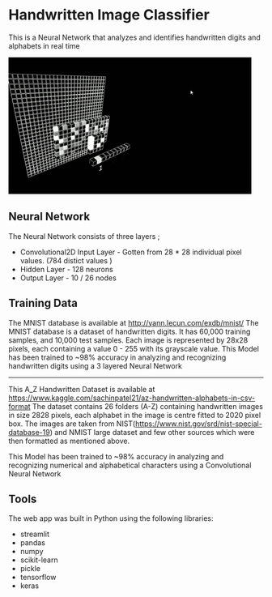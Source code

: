 # Handwritten Image Classifier

 This is a Neural Network that analyzes and identifies handwritten digits and alphabets in real time

![텍스트](visualizeMNIST.gif) 

## Neural Network

The Neural Network consists of three layers ;

- Convolutional2D Input Layer - Gotten from 28 * 28 individual pixel values. (784 distict values )
- Hidden Layer - 128 neurons
- Output Layer - 10 / 26 nodes

## Training Data

The MNIST database is available at http://yann.lecun.com/exdb/mnist/
The MNIST database is a dataset of handwritten digits. It has 60,000 training samples, and 10,000 test samples. Each image is represented by 28x28 pixels, each containing a value 0 - 255 with its grayscale value.
This Model has been trained to ~98% accuracy in analyzing and recognizing handwritten digits using a 3 layered Neural Network

----

This A_Z Handwritten Dataset is available at https://www.kaggle.com/sachinpatel21/az-handwritten-alphabets-in-csv-format
The dataset contains 26 folders (A-Z) containing handwritten images in size 2828 pixels, each alphabet in the image is centre fitted to 2020 pixel box.
The images are taken from NIST(https://www.nist.gov/srd/nist-special-database-19) and NMIST large dataset and few other sources which were then formatted as mentioned above.
         
This Model has been trained to ~98% accuracy in analyzing and recognizing numerical and alphabetical characters using a Convolutional Neural Network


    

## Tools
The web app was built in Python using the following libraries:
* streamlit
* pandas
* numpy
* scikit-learn
* pickle
* tensorflow
* keras
